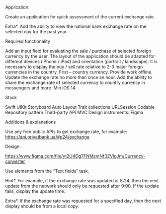 Application

Сreate an application for quick assessment of the current exchange rate.

Extra*. Add the ability to view the national bank exchange rate on the selected day for the past year.



Required functionality

Add an input field for evaluating the sale / purchase of selected foreign currency by the user.
The layout of the application should be adapted for different devices (iPhone / iPad) and orientation (portrait / landscape).
It is necessary to display the buy / sell rate relative to 2-3 major foreign currencies in the country. First – country currency.
Provide work offline.
Update the exchange rate no more than once an hour.
Add the ability to share the exchange rate of selected currency to country currency in messengers and more.
Min iOS 14.


Stack

Swift
UIKit
Storyboard
Auto Layout
Trait collections
URLSession
Codable
Repository pattern
Third-party API
MVC
Design instruments: Figma


Additions & explanations

Use any free public APIs to get exchange rate, for example: https://api.privatbank.ua/#p24/exchange

Design: 

https://www.figma.com/file/yt2U4Dg7FNMzmNf3ZVlgJm/Currency-converter

Use elements from the “Text fields” task.

Hint*. For example, if the exchange rate was updated at 8:24, then the next update from the network should only be requested after 9:00. If the update fails, display the update time.

Extra*. If the exchange rate was requested for a specified day, then the next display should be from a local copy.
